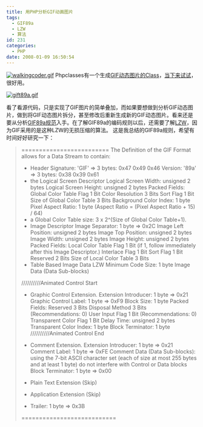 ```yaml
---
title: 用PHP分析GIF动画图片
tags:
  - GIF89a
  - LZW
  - 算法
id: 231
categories:
  - PHP
date: 2008-01-09 16:50:54
---
```


[![walkingcoder.gif](http://www.zhaiduo.com/wp-content/data/walkingcoder.gif)](http://www.zhaiduo.com/wp-content/data/walkingcoder.gif "walkingcoder.gif")
Phpclasses有一个生成[GIF动态图片的Class](http://www.phpclasses.org/browse/file/17972.html)，[当下来试试](http://www.zhaiduo.com/code/GIF89a/)，很好用。

[![gift89a.gif](http://www.zhaiduo.com/wp-content/data/gift89a.gif)](http://www.zhaiduo.com/wp-content/data/gift89a.gif "gift89a.gif")

看了看源代码，只是实现了GIF图片的简单叠加，而如果要想做到分析GIF动态图片，做到将GIF动态图片拆分，甚至修改后重新生成新的GIF动态图片。看来还是要从分析[GIF89a规范](http://www.members.aol.com/royalef/gif89a.txt)入手。在了解GIF89a的编码规则以后，还需要了解[LZW](http://marknelson.us/1989/10/01/lzw-data-compression/)，因为GIF采用的是这种LZW的无损压缩的算法。
这是我总结的GIF89a规则，希望有时间好好研究一下：
> =========================
> The Definition of the GIF Format allows for a Data Stream to contain:</code>
> 
> * Header
> Signature: 'GIF' =&gt; 3 bytes: 0x47 0x49 0x46
> Version: '89a' =&gt; 3 bytes: 0x38 0x39 0x61
> * the Logical Screen Descriptor
> Logical Screen Width: unsigned 2 bytes
> Logical Screen Height: unsigned 2 bytes
> Packed Fields:
> Global Color Table Flag       1 Bit
> Color Resolution              3 Bits
> Sort Flag                     1 Bit
> Size of Global Color Table    3 Bits
> Background Color Index: 1 byte
> Pixel Aspect Ratio: 1 byte (Aspect Ratio = (Pixel Aspect Ratio + 15) / 64)
> * a Global Color Table
> size: 3 x 2^(Size of Global Color Table+1).
> * Image Descriptor
> Image Separator: 1 byte =&gt; 0x2C
> Image Left Position: unsigned 2 bytes
> Image Top Position: unsigned 2 bytes
> Image Width: unsigned 2 bytes
> Image Height: unsigned 2 bytes
> Packed Fields:
> Local Color Table Flag        1 Bit (if 1, follow immediately after this Image Descriptor.)
> Interlace Flag                1 Bit
> Sort Flag                     1 Bit
> Reserved                      2 Bits
> Size of Local Color Table     3 Bits
> * Table Based Image Data
> LZW Minimum Code Size: 1 byte
> Image Data (Data Sub-blocks)
> 
> //////////Animated Control Start
> * Graphic Control Extension.
> Extension Introducer: 1 byte =&gt; 0x21
> Graphic Control Label: 1 byte =&gt; 0xF9
> Block Size: 1 byte
> Packed Fields:
> Reserved                      3 Bits
> Disposal Method               3 Bits (Recommendations: 0)
> User Input Flag               1 Bit (Recommendations: 0)
> Transparent Color Flag        1 Bit
> Delay Time: unsigned 2 bytes
> Transparent Color Index: 1 byte
> Block Terminator: 1 byte
> //////////Animated Control End
> 
> * Comment Extension.
> Extension Introducer: 1 byte =&gt; 0x21
> Comment Label: 1 byte =&gt; 0xFE
> Comment Data (Data Sub-blocks): using the 7-bit ASCII character set
> (each of size at most 255 bytes and at least 1 byte)
> do not interfere with Control or Data blocks
> Block Terminator: 1 byte =&gt; 0x00
> * Plain Text Extension (Skip)
> * Application Extension (Skip)
> * Trailer: 1 byte =&gt; 0x3B
> 
> ===========================